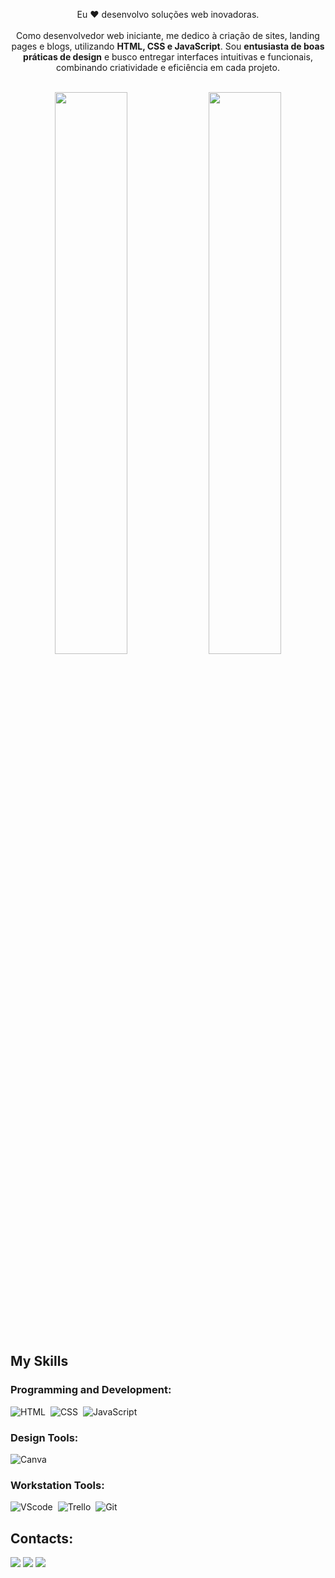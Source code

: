 <p align="center">Eu ❤️ desenvolvo soluções web inovadoras. <br><br> Como desenvolvedor web iniciante, me dedico à criação de sites, landing pages e blogs, utilizando <strong>HTML, CSS e JavaScript</strong>. Sou <strong>entusiasta de boas práticas de design</strong> e busco entregar interfaces intuitivas e funcionais, combinando criatividade e eficiência em cada projeto.</p>&nbsp;

<div align="center" style="margin-bottom:100px">
<img width=48% align="center"  src="https://github-readme-streak-stats.herokuapp.com?user=herickhannier&theme=dracula&mode=weekly" />
<img width=48% align="center" src="https://github-readme-stats.vercel.app/api/top-langs/?username=herickhannier&show_icons=true&theme=dracula&layout=compact" />
</div>
 
&nbsp;
&nbsp;
  
## My Skills

### Programming and Development:

![HTML](https://img.shields.io/badge/HTML5-E34F26?style=for-the-badge&logo=html5&logoColor=white)&nbsp;
![CSS](https://img.shields.io/badge/CSS3-1572B6?style=for-the-badge&logo=css3&logoColor=white)&nbsp;
![JavaScript](https://img.shields.io/badge/JavaScript-F7DF1E?style=for-the-badge&logo=javascript&logoColor=black)&nbsp;

### Design Tools:

![Canva](https://img.shields.io/badge/Canva-%2300C4CC.svg?style=for-the-badge&logo=Canva&logoColor=white)&nbsp;

### Workstation Tools:

![VScode](https://img.shields.io/badge/vscode-007ACC?style=for-the-badge&logo=visual-studio-code&logoColor=white)&nbsp;
![Trello](https://img.shields.io/badge/Trello-0052CC?style=for-the-badge&logo=trello&logoColor=white)&nbsp;
![Git](https://img.shields.io/badge/GIT-E44C30?style=for-the-badge&logo=git&logoColor=white)&nbsp;
&nbsp;
&nbsp;

## Contacts:
 <div>
<a href="https://instagram.com/seu-usuário-instagram-aqui" target="_blank"><img loading="lazy" src="https://img.shields.io/badge/-Instagram-%23E4405F?style=for-the-badge&logo=instagram&logoColor=white" target="_blank"></a>
<a href = "mailto:contato@herickhannier17@gmail.com"><img loading="lazy" src="https://img.shields.io/badge/Gmail-D14836?style=for-the-badge&logo=gmail&logoColor=white" target="_blank"></a>
<a href="https://www.linkedin.com/in/herick-hannier" target="_blank"><img loading="lazy" src="https://img.shields.io/badge/-LinkedIn-%230077B5?style=for-the-badge&logo=linkedin&logoColor=white" target="_blank"></a>     
</div>
  
 

